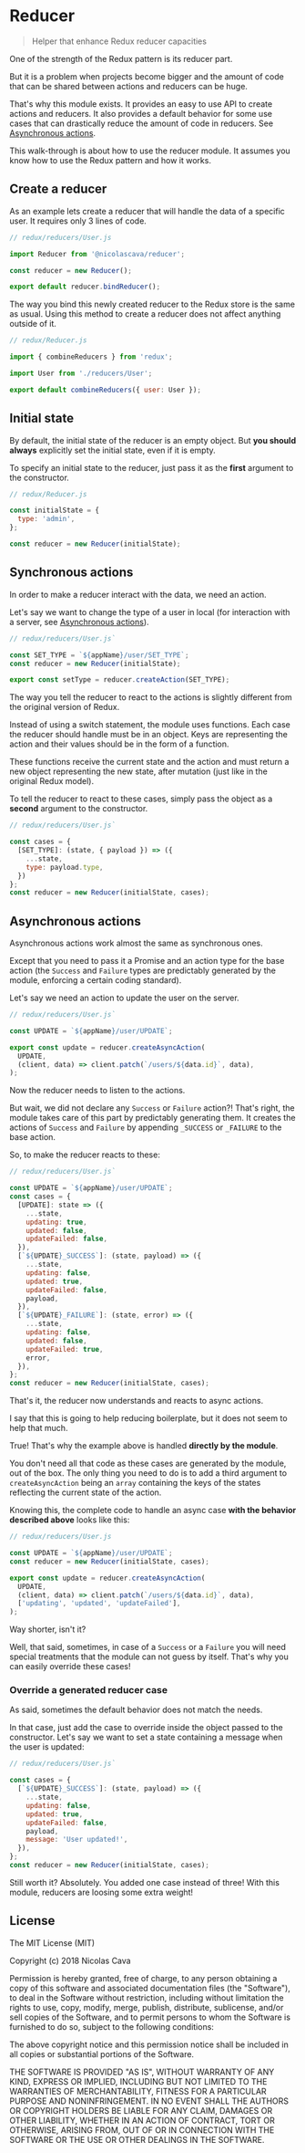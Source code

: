 # Reducer

> Helper that enhance Redux reducer capacities

One of the strength of the Redux pattern is its reducer part.

But it is a problem when projects become bigger and the amount of code that can be shared between actions and reducers can be huge.

That's why this module exists. It provides an easy to use API to create actions and reducers. It also provides a default behavior for some use cases that can drastically reduce the amount of code in reducers. See [Asynchronous actions](#asynchronous-actions).

This walk-through is about how to use the reducer module. It assumes you know how to use the Redux pattern and how it works.

## Create a reducer

As an example lets create a reducer that will handle the data of a specific user. It requires only 3 lines of code.

```javascript
// redux/reducers/User.js

import Reducer from '@nicolascava/reducer';

const reducer = new Reducer();

export default reducer.bindReducer();
```

The way you bind this newly created reducer to the Redux store is the same as usual. Using this method to create a reducer does not affect anything outside of it.

```javascript
// redux/Reducer.js

import { combineReducers } from 'redux';

import User from './reducers/User';

export default combineReducers({ user: User });
```

## Initial state

By default, the initial state of the reducer is an empty object. But **you should always** explicitly set the initial state, even if it is empty.

To specify an initial state to the reducer, just pass it as the **first** argument to the constructor.

```javascript
// redux/Reducer.js

const initialState = {
  type: 'admin',
};

const reducer = new Reducer(initialState);
```

## Synchronous actions

In order to make a reducer interact with the data, we need an action.

Let's say we want to change the type of a user in local (for interaction with a server, see [Asynchronous actions](#asynchronous-actions)).

```javascript
// redux/reducers/User.js`

const SET_TYPE = `${appName}/user/SET_TYPE`;
const reducer = new Reducer(initialState);

export const setType = reducer.createAction(SET_TYPE);
```

The way you tell the reducer to react to the actions is slightly different from the original version of Redux. 

Instead of using a switch statement, the module uses functions. Each case the reducer should handle must be in an object. Keys are representing the action and their values should be in the form of a function. 

These functions receive the current state and the action and must return a new object representing the new state, after mutation (just like in the original Redux model).

To tell the reducer to react to these cases, simply pass the object as a **second** argument to the constructor.

```javascript
// redux/reducers/User.js`

const cases = {
  [SET_TYPE]: (state, { payload }) => ({
    ...state,
    type: payload.type,
  })
};
const reducer = new Reducer(initialState, cases);
```

## Asynchronous actions

Asynchronous actions work almost the same as synchronous ones. 

Except that you need to pass it a Promise and an action type for the base action (the `Success` and `Failure` types are predictably generated by the module, enforcing a certain coding standard).

Let's say we need an action to update the user on the server.

```javascript
// redux/reducers/User.js`

const UPDATE = `${appName}/user/UPDATE`;

export const update = reducer.createAsyncAction(
  UPDATE,
  (client, data) => client.patch(`/users/${data.id}`, data),
);
```

Now the reducer needs to listen to the actions.

But wait, we did not declare any `Success` or `Failure` action?! That's right, the module takes care of this part by predictably generating them. It creates the actions of `Success` and `Failure` by appending `_SUCCESS` or `_FAILURE` to the base action. 

So, to make the reducer reacts to these: 

```javascript
// redux/reducers/User.js`

const UPDATE = `${appName}/user/UPDATE`;
const cases = {
  [UPDATE]: state => ({
    ...state,
    updating: true,
    updated: false,
    updateFailed: false,
  }),
  [`${UPDATE}_SUCCESS`]: (state, payload) => ({
    ...state,
    updating: false,
    updated: true,
    updateFailed: false,
    payload,
  }),
  [`${UPDATE}_FAILURE`]: (state, error) => ({
    ...state,
    updating: false,
    updated: false,
    updateFailed: true,
    error,
  }),
};
const reducer = new Reducer(initialState, cases);
```

That's it, the reducer now understands and reacts to async actions.

I say that this is going to help reducing boilerplate, but it does not seem to help that much.

True! That's why the example above is handled **directly by the module**. 

You don't need all that code as these cases are generated by the module, out of the box. The only thing you need to do is to add a third argument to `createAsyncAction` being an `array` containing the keys of the states reflecting the current state of the action.

Knowing this, the complete code to handle an async case **with the behavior described above** looks like this:

```javascript
// redux/reducers/User.js

const UPDATE = `${appName}/user/UPDATE`;
const reducer = new Reducer(initialState, cases);

export const update = reducer.createAsyncAction(
  UPDATE,
  (client, data) => client.patch(`/users/${data.id}`, data),
  ['updating', 'updated', 'updateFailed'],
);
```

Way shorter, isn't it?

Well, that said, sometimes, in case of a `Success` or a `Failure` you will need special treatments that the module can not guess by itself. That's why you can easily override these cases!

### Override a generated reducer case

As said, sometimes the default behavior does not match the needs.

In that case, just add the case to override inside the object passed to the constructor. Let's say we want to set a state containing a message when the user is updated:

```javascript
// redux/reducers/User.js`

const cases = {
  [`${UPDATE}_SUCCESS`]: (state, payload) => ({
    ...state,
    updating: false,
    updated: true,
    updateFailed: false,
    payload,
    message: 'User updated!',
  }),
};
const reducer = new Reducer(initialState, cases);
```

Still worth it? Absolutely. You added one case instead of three! With this module, reducers are loosing some extra weight!

## License

The MIT License (MIT)

Copyright (c) 2018 Nicolas Cava

Permission is hereby granted, free of charge, to any person obtaining a copy
of this software and associated documentation files (the "Software"), to deal
in the Software without restriction, including without limitation the rights
to use, copy, modify, merge, publish, distribute, sublicense, and/or sell
copies of the Software, and to permit persons to whom the Software is
furnished to do so, subject to the following conditions:

The above copyright notice and this permission notice shall be included in all
copies or substantial portions of the Software.

THE SOFTWARE IS PROVIDED "AS IS", WITHOUT WARRANTY OF ANY KIND, EXPRESS OR
IMPLIED, INCLUDING BUT NOT LIMITED TO THE WARRANTIES OF MERCHANTABILITY,
FITNESS FOR A PARTICULAR PURPOSE AND NONINFRINGEMENT. IN NO EVENT SHALL THE
AUTHORS OR COPYRIGHT HOLDERS BE LIABLE FOR ANY CLAIM, DAMAGES OR OTHER
LIABILITY, WHETHER IN AN ACTION OF CONTRACT, TORT OR OTHERWISE, ARISING FROM,
OUT OF OR IN CONNECTION WITH THE SOFTWARE OR THE USE OR OTHER DEALINGS IN THE
SOFTWARE.
